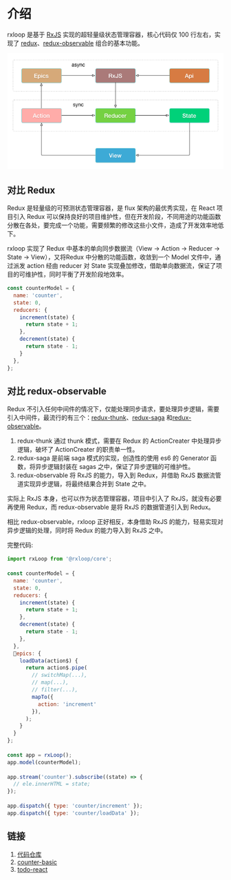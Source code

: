 # 介绍

rxloop 是基于 [RxJS](https://github.com/ReactiveX/rxjs) 实现的超轻量级状态管理容器，核心代码仅 100 行左右，实现了 [redux](https://github.com/reactjs/redux)、[redux-observable](https://github.com/redux-observable/redux-observable)  组合的基本功能。

![rxloop](rxloop.png)

## 对比 Redux
Redux 是轻量级的可预测状态管理容器，是 flux 架构的最优秀实现，在 React 项目引入 Redux 可以保持良好的项目维护性，但在开发阶段，不同用途的功能函数分散在各处，要完成一个功能，需要频繁的修改这些小文件，造成了开发效率地低下。

rxloop 实现了 Redux 中基本的单向同步数据流（View -> Action -> Reducer -> State -> View），又将Redux 中分散的功能函数，收敛到一个 Model 文件中，通过派发 action 经由 reducer 对  State 实现叠加修改，借助单向数据流，保证了项目的可维护性，同时平衡了开发阶段地效率。

```javascript
const counterModel = {
  name: 'counter',
  state: 0,
  reducers: {
    increment(state) {
      return state + 1;
    },
    decrement(state) {
      return state - 1;
    }
  },
};
```

## 对比 redux-observable
Redux 不引入任何中间件的情况下，仅能处理同步请求，要处理异步逻辑，需要引入中间件，最流行的有三个：[redux-thunk](https://github.com/reduxjs/redux-thunk)、[redux-saga](https://github.com/redux-saga/redux-saga) 和[redux-observable](https://github.com/redux-observable/redux-observable)。

1. redux-thunk 通过 thunk 模式，需要在 Redux 的 ActionCreater 中处理异步逻辑，破坏了 ActionCreater 的职责单一性。
2. redux-saga 是前端 saga 模式的实现，创造性的使用 es6 的 Generator 函数，将异步逻辑封装在 sagas 之中，保证了异步逻辑的可维护性。
3. redux-observable 将 RxJS 的能力，导入到 Redux，并借助 RxJS 数据流管道实现异步逻辑，将最终结果合并到 State 之中。

实际上 RxJS 本身，也可以作为状态管理容器，项目中引入了 RxJS，就没有必要再使用 Redux，而 redux-observable 是将 RxJS 的数据管道引入到 Redux。

相比 redux-observable，rxloop 正好相反，本身借助 RxJS 的能力，轻易实现对异步逻辑的处理，同时将 Redux 的能力导入到 RxJS 之中。

完整代码:

```javascript
import rxLoop from '@rxloop/core';

const counterModel = {
  name: 'counter',
  state: 0,
  reducers: {
    increment(state) {
      return state + 1;
    },
    decrement(state) {
      return state - 1;
    },
  },
  epics: {
    loadData(action$) {
      return action$.pipe(
        // switchMap(...),
        // map(...),
        // filter(...),
        mapTo({
          action: 'increment'
        }),
      );
    }
  }
};

const app = rxLoop();
app.model(counterModel);

app.stream('counter').subscribe((state) => {
  // ele.innerHTML = state;
});

app.dispatch({ type: 'counter/increment' });
app.dispatch({ type: 'counter/loadData' });
```
## 链接
1. [代码仓库](https://github.com/TalkingData/rxloop)
2. [counter-basic](https://github.com/TalkingData/rxloop/tree/master/examples/counter-basic)
3. [todo-react](https://github.com/TalkingData/rxloop/tree/master/examples/todo-react)

